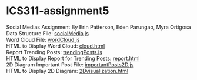 # ICS311-assignment5
Social Medias Assignment
By Erin Patterson, Eden Parungao, Myra Ortigosa
<br>
Data Structure File: [socialMedia.js](https://github.com/erinlpat/ICS311-assignment5/blob/main/socialMedia.js) <br>
Word Cloud File: [wordCloud.js](https://github.com/erinlpat/ICS311-assignment5/blob/main/wordCloud.js) <br>
HTML to Display Word Cloud: [cloud.html](https://github.com/erinlpat/ICS311-assignment5/blob/main/cloud.html) <br>
Report Trending Posts: [trendingPosts.js](https://github.com/erinlpat/ICS311-assignment5/blob/main/trendingPosts.js) <br>
HTML to Display Report for Trending Posts: [report.html](https://github.com/erinlpat/ICS311-assignment5/blob/main/report.html) <br>
2D Diagram Important Post File: [importantPosts2D.js](https://github.com/erinlpat/ICS311-assignment5/blob/main/importantPosts2D.js) <br>
HTML to Display 2D Diagram: [2Dvisualization.html](https://github.com/erinlpat/ICS311-assignment5/blob/main/2Dvisualization.html) <br>
